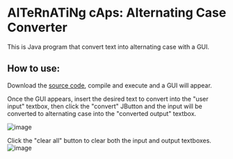 # AlTeRnATiNg cAps: Alternating Case Converter
This is Java program that convert text into alternating case with a GUI.

## How to use:
Download the [source code](https://github.com/Austin-Daigle/Alternating-Text-Converter/blob/main/MyPanel.java), compile and execute and a GUI will appear. 

Once the GUI appears, insert the desired text to convert into the "user input" textbox, then click the "convert" JButton and the input will be converted to alternating case into the "converted output" textbox.

![image](https://user-images.githubusercontent.com/100094056/193497767-1d83c4e3-9e57-4cdc-9dc9-ad61fde07fec.png)


Click the "clear all" button to clear both the input and output textboxes.
![image](https://user-images.githubusercontent.com/100094056/193497516-bd6d9f6b-6cff-451d-b054-06bd1e2627f2.png)


